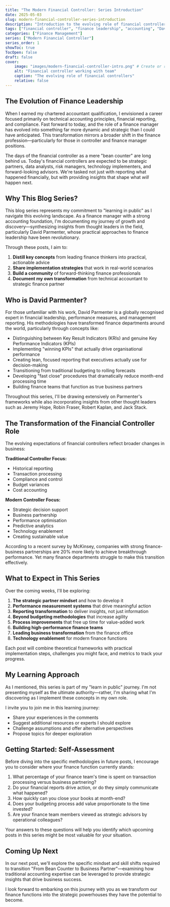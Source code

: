 ```yaml
---
title: "The Modern Financial Controller: Series Introduction"
date: 2025-05-03
slug: modern-financial-controller-series-introduction
description: "Introduction to the evolving role of financial controllers from technical accounting to strategic business partnership"
tags: ["financial controller", "finance leadership", "accounting", "David Parmenter"]
categories: ["Finance Management"]
series: ["Modern Financial Controller"]
series_order: 1
showToc: true
TocOpen: false
draft: false
cover:
    image: "images/modern-financial-controller-intro.png" # Create or replace with your own image
    alt: "Financial controller working with team"
    caption: "The evolving role of financial controllers"
    relative: false
---
```


## The Evolution of Finance Leadership

When I earned my chartered accountant qualification, I envisioned a career focused primarily on technical accounting principles, financial reporting, and compliance. Fast forward to today, and the role of a finance manager has evolved into something far more dynamic and strategic than I could have anticipated. This transformation mirrors a broader shift in the finance profession—particularly for those in controller and finance manager positions.

The days of the financial controller as a mere "bean counter" are long behind us. Today's financial controllers are expected to be strategic partners, data analysts, risk managers, technology implementers, and forward-looking advisors. We're tasked not just with reporting what happened financially, but with providing insights that shape what *will* happen next.

## Why This Blog Series?

This blog series represents my commitment to "learning in public" as I navigate this evolving landscape. As a finance manager with a strong accounting foundation, I'm documenting my journey of growth and discovery—synthesizing insights from thought leaders in the field, particularly David Parmenter, whose practical approaches to finance leadership have been revolutionary.

Through these posts, I aim to:

1. **Distill key concepts** from leading finance thinkers into practical, actionable advice
2. **Share implementation strategies** that work in real-world scenarios
3. **Build a community** of forward-thinking finance professionals
4. **Document my own transformation** from technical accountant to strategic finance partner

## Who is David Parmenter?

For those unfamiliar with his work, David Parmenter is a globally recognised expert in financial leadership, performance measures, and management reporting. His methodologies have transformed finance departments around the world, particularly through concepts like:

- Distinguishing between Key Result Indicators (KRIs) and genuine Key Performance Indicators (KPIs)
- Implementing "winning KPIs" that actually drive organisational performance
- Creating lean, focused reporting that executives actually use for decision-making
- Transitioning from traditional budgeting to rolling forecasts
- Developing "fast close" procedures that dramatically reduce month-end processing time
- Building finance teams that function as true business partners

Throughout this series, I'll be drawing extensively on Parmenter's frameworks while also incorporating insights from other thought leaders such as Jeremy Hope, Robin Fraser, Robert Kaplan, and Jack Stack.

## The Transformation of the Financial Controller Role

The evolving expectations of financial controllers reflect broader changes in business:

**Traditional Controller Focus:**
- Historical reporting
- Transaction processing
- Compliance and control
- Budget variances
- Cost accounting

**Modern Controller Focus:**
- Strategic decision support
- Business partnership
- Performance optimisation
- Predictive analytics
- Technology enablement
- Creating sustainable value

According to a recent survey by McKinsey, companies with strong finance-business partnerships are 20% more likely to achieve breakthrough performance. Yet many finance departments struggle to make this transition effectively.

## What to Expect in This Series

Over the coming weeks, I'll be exploring:

1. **The strategic partner mindset** and how to develop it
2. **Performance measurement systems** that drive meaningful action
3. **Reporting transformation** to deliver insights, not just information
4. **Beyond budgeting methodologies** that increase agility
5. **Process improvements** that free up time for value-added work
6. **Building high-performance finance teams**
7. **Leading business transformation** from the finance office
8. **Technology enablement** for modern finance functions

Each post will combine theoretical frameworks with practical implementation steps, challenges you might face, and metrics to track your progress.

## My Learning Approach

As I mentioned, this series is part of my "learn in public" journey. I'm not presenting myself as the ultimate authority—rather, I'm sharing what I'm discovering as I implement these concepts in my own role.

I invite you to join me in this learning journey:

- Share your experiences in the comments
- Suggest additional resources or experts I should explore
- Challenge assumptions and offer alternative perspectives
- Propose topics for deeper exploration

## Getting Started: Self-Assessment

Before diving into the specific methodologies in future posts, I encourage you to consider where your finance function currently stands:

1. What percentage of your finance team's time is spent on transaction processing versus business partnering?
2. Do your financial reports drive action, or do they simply communicate what happened?
3. How quickly can you close your books at month-end?
4. Does your budgeting process add value proportionate to the time invested?
5. Are your finance team members viewed as strategic advisors by operational colleagues?

Your answers to these questions will help you identify which upcoming posts in this series might be most valuable for your situation.

## Coming Up Next

In our next post, we'll explore the specific mindset and skill shifts required to transition "From Bean Counter to Business Partner"—examining how traditional accounting expertise can be leveraged to provide strategic insights that drive business success.

I look forward to embarking on this journey with you as we transform our finance functions into the strategic powerhouses they have the potential to become.